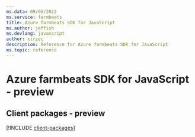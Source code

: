 ```yaml
---
ms.data: 09/06/2022
ms.service: farmbeats
title: Azure farmbeats SDK for JavaScript
ms.author: jeffish
ms.devlang: javascript
author: xirzec
description: Reference for Azure farmbeats SDK for JavaScript
ms.topic: reference
---
```

# Azure farmbeats SDK for JavaScript - preview

## Client packages - preview
[!INCLUDE [client-packages](farmbeats-client-index.md)]